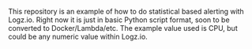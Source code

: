 This repository is an example of how to do statistical based alerting with Logz.io. Right now it is just in basic Python script format, soon to be converted to Docker/Lambda/etc. The example value used is CPU, but could be any numeric value within Logz.io.